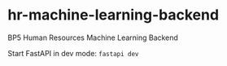 # hr-machine-learning-backend

BP5 Human Resources Machine Learning Backend

Start FastAPI in dev mode: `fastapi dev`
